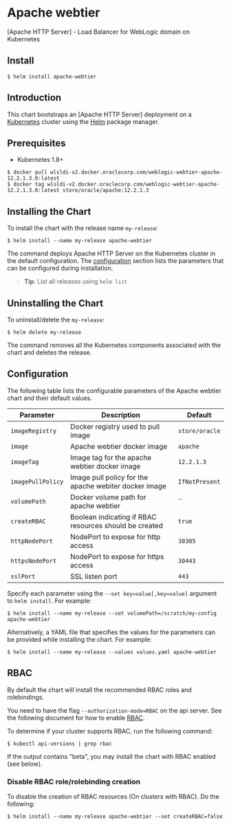 # Apache webtier
[Apache HTTP Server] - Load Balancer for WebLogic domain on Kubernetes

## Install

```console
$ helm install apache-webtier
```

## Introduction

This chart bootstraps an [Apache HTTP Server] deployment on a [Kubernetes](http://kubernetes.io) cluster using the [Helm](https://helm.sh) package manager.


## Prerequisites

- Kubernetes 1.8+

```console
$ docker pull wlsldi-v2.docker.oraclecorp.com/weblogic-webtier-apache-12.2.1.3.0:latest
$ docker tag wlsldi-v2.docker.oraclecorp.com/weblogic-webtier-apache-12.2.1.3.0:latest store/oracle/apache:12.2.1.3
```

## Installing the Chart
To install the chart with the release name `my-release`:
```console
$ helm install --name my-release apache-webtier
```
The command deploys Apache HTTP Server on the Kubernetes cluster in the default configuration. The [configuration](#configuration) section lists the parameters that can be configured during installation.

> **Tip**: List all releases using `helm list`

## Uninstalling the Chart

To uninstall/delete the `my-release`:

```console
$ helm delete my-release
```

The command removes all the Kubernetes components associated with the chart and deletes the release.

## Configuration

The following table lists the configurable parameters of the Apache webtier chart and their default values.


| Parameter                          | Description                                                   | Default               |
| -----------------------------------| ------------------------------------------------------------- | ----------------------|
| `imageRegistry`                    | Docker registry used to pull image                            | `store/oracle`        |
| `image`                            | Apache webtier docker image                                   | `apache`              |
| `imageTag`                         | Image tag for the apache webtier docker image                 | `12.2.1.3`            |
| `imagePullPolicy`                  | Image pull policy for the apache webiter docker image         | `IfNotPresent`        |
| `volumePath`                       | Docker volume path for apache webtier                         | ``                    |
| `createRBAC`                       | Boolean indicating if RBAC resources should be created        | `true`                |
| `httpNodePort`                     | NodePort to expose for http access                            | `30305`               |
| `httpsNodePort`                    | NodePort to expose for https access                           | `30443`               |
| `sslPort`                          | SSL listen port                                               | `443`                 |

Specify each parameter using the `--set key=value[,key=value]` argument to `helm install`. For example:

```console
$ helm install --name my-release --set volumePath=/scratch/my-config apache-webtier
```

Alternatively, a YAML file that specifies the values for the parameters can be provided while
installing the chart. For example:

```console
$ helm install --name my-release --values values.yaml apache-webtier
```

## RBAC
By default the chart will install the recommended RBAC roles and rolebindings.

You need to have the flag `--authorization-mode=RBAC` on the api server. See the following document for how to enable [RBAC](https://kubernetes.io/docs/admin/authorization/rbac/).

To determine if your cluster supports RBAC, run the following command:

```console
$ kubectl api-versions | grep rbac
```

If the output contains "beta", you may install the chart with RBAC enabled (see below).

### Disable RBAC role/rolebinding creation

To disable the creation of RBAC resources (On clusters with RBAC). Do the following:

```console
$ helm install --name my-release apache-webtier --set createRBAC=false
```
